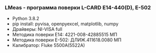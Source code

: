 ### LMeas - программа поверки L-CARD E14-440(D), E-502
+ Python 3.8.2
+ pip install: pyvisa, openpyexcel, matplotlib, numpy
+ Драйверы: NI-VISA full
+ Методика поверки Е14: 4221-008-42885515 МП
+ Методика поверки Е-502: ДЛИЖ.411618.0080 МП
+ Калибратор: Fluke 5500A(5522A)
